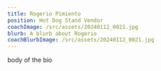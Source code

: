 ```yaml
---
title: Rogerio Pimiento
position: Hot Dog Stand Vendor
coachImage: /src/assets/20240112_0021.jpg
blurb: A blurb about Rogerio
coachBlurbImage: /src/assets/20240112_0021.jpg
---
```

body of the bio
